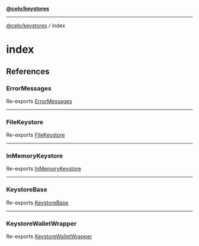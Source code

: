 [**@celo/keystores**](../README.md)

***

[@celo/keystores](../README.md) / index

# index

## References

### ErrorMessages

Re-exports [ErrorMessages](../keystore-base/enumerations/ErrorMessages.md)

***

### FileKeystore

Re-exports [FileKeystore](../file-keystore/classes/FileKeystore.md)

***

### InMemoryKeystore

Re-exports [InMemoryKeystore](../inmemory-keystore/classes/InMemoryKeystore.md)

***

### KeystoreBase

Re-exports [KeystoreBase](../keystore-base/classes/KeystoreBase.md)

***

### KeystoreWalletWrapper

Re-exports [KeystoreWalletWrapper](../keystore-wallet-wrapper/classes/KeystoreWalletWrapper.md)
